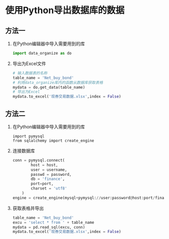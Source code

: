 # 使用Python导出数据库的数据

## 方法一
1. 在Python编辑器中导入需要用到的库

   ```python
   import data_organize as do
   ```

2. 导出为Excel文件

   ```python
   # 输入数据表的名称
   table_name = 'Net_buy_bond'
   # 利用data_organize库内的函数从数据库获取表格
   mydata = do.get_data(table_name)
   # 导出为Excel
   mydata.to_excel('现券交易数据.xlsx',index = False)
   ```



## 方法二

1. 在Python编辑器中导入需要用到的库

   ```pythonp y
   import pymysql
   from sqlalchemy import create_engine

2. 连接数据库

   ```python
   conn = pymysql.connect(	
           host = host,	
           user = username,	
           passwd = password,	
           db = 'finance',	
           port=port,	
           charset = 'utf8'	
       )	
   engine = create_engine(mysql+pymysql://user:password@host:port/finance?charset=utf8)
   ```

3. 获取表格并导出

   ```python
   table_name = 'Net_buy_bond'
   excu = 'select * from ' + table_name
   mydata = pd.read_sql(excu, conn)
   mydata.to_excel('现券交易数据.xlsx',index = False)
   ```

   

